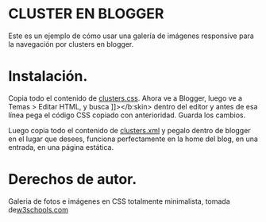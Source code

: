 # CLUSTER EN BLOGGER
Este es un ejemplo de cómo usar una galería de imágenes responsive para la navegación por clusters en blogger. 

# Instalación.

Copia todo el contenido de <a href="https://github.com/tutorialblogger/clusters-blogger/blob/master/clusters.css">clusters.css</a>. Ahora ve a Blogger, luego ve a Temas > Editar HTML, y busca  ]]></b:skin> dentro del editor y  antes de esa línea pega el código CSS copiado con anterioridad. Guarda los cambios.

Luego copia todo el contenido de <a href="https://github.com/tutorialblogger/clusters-blogger/blob/master/clusters.css">clusters.xml</a> y pegalo dentro de blogger en el lugar que desees, funciona perfectamente en la home del blog, en una entrada, en una página estática.

# Derechos de autor.

Galeria de fotos e imágenes en CSS totalmente minimalista, tomada de<a href="https://www.w3schools.com/css/tryit.asp?filename=trycss_image_gallery_responsive" target="_blank">w3schools.com</a> 


